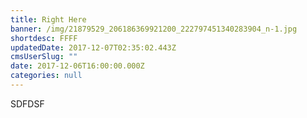 ```yaml
---
title: Right Here
banner: /img/21879529_206186369921200_222797451340283904_n-1.jpg
shortdesc: FFFF
updatedDate: 2017-12-07T02:35:02.443Z
cmsUserSlug: ""
date: 2017-12-06T16:00:00.000Z
categories: null
---
```


SDFDSF